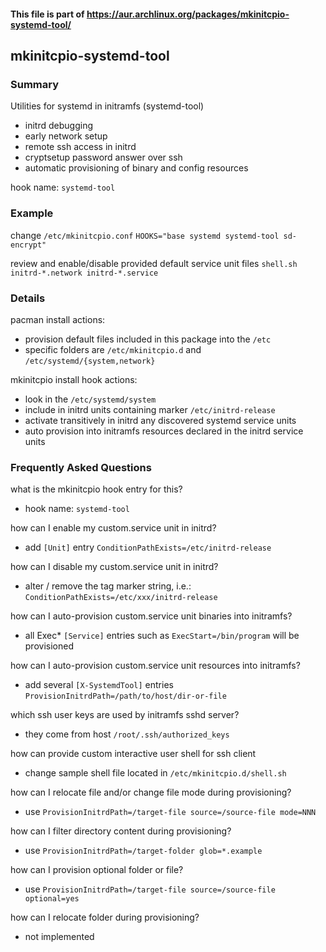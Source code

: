 #### This file is part of https://aur.archlinux.org/packages/mkinitcpio-systemd-tool/

## mkinitcpio-systemd-tool

### Summary 

Utilities for systemd in initramfs (systemd-tool)
* initrd debugging
* early network setup
* remote ssh access in initrd
* cryptsetup password answer over ssh
* automatic provisioning of binary and config resources

hook name: `systemd-tool`

### Example

change `/etc/mkinitcpio.conf`
`
HOOKS="base systemd systemd-tool sd-encrypt"
`

review and enable/disable provided default service unit files
`
shell.sh
initrd-*.network
initrd-*.service
`

### Details

pacman install actions:
* provision default files included in this package into the `/etc`
* specific folders are `/etc/mkinitcpio.d` and  `/etc/systemd/{system,network}`

mkinitcpio install hook actions:
* look in the `/etc/systemd/system`
* include in initrd units containing marker `/etc/initrd-release`
* activate transitively in initrd any discovered systemd service units
* auto provision into initramfs resources declared in the initrd service units  

### Frequently Asked Questions

what is the mkinitcpio hook entry for this?
* hook name: `systemd-tool`

how can I enable my custom.service unit in initrd?
* add `[Unit]` entry `ConditionPathExists=/etc/initrd-release`

how can I disable my custom.service unit in initrd?
* alter / remove the tag marker string, i.e.: `ConditionPathExists=/etc/xxx/initrd-release`

how can I auto-provision custom.service unit binaries into initramfs?
* all Exec* `[Service]` entries such as `ExecStart=/bin/program` will be provisioned

how can I auto-provision custom.service unit resources into initramfs?
* add several `[X-SystemdTool]` entries `ProvisionInitrdPath=/path/to/host/dir-or-file`

which ssh user keys are used by initramfs sshd server?  
* they come from host `/root/.ssh/authorized_keys`

how can provide custom interactive user shell for ssh client
* change sample shell file located in `/etc/mkinitcpio.d/shell.sh`  

how can I relocate file and/or change file mode during provisioning?
* use `ProvisionInitrdPath=/target-file source=/source-file mode=NNN` 

how can I filter directory content during provisioning?
* use `ProvisionInitrdPath=/target-folder glob=*.example` 

how can I provision optional folder or file?
* use `ProvisionInitrdPath=/target-file source=/source-file optional=yes`

how can I relocate folder during provisioning?
* not implemented

